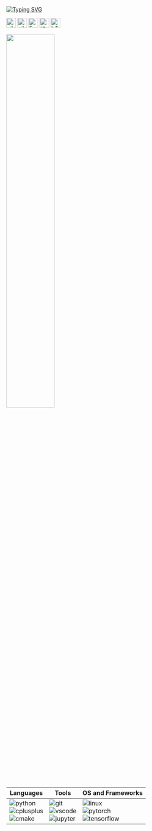 <!--
### :wave: Nice to meet you！  

This is Digital2Slave, programmer based in Guangdong, China. 

- 😄 My name is Digital2Slave.
- 🌱 I’m currently learning how to enjoy life and work.
- 📫 How to reach me: [digital_slave@126.com](digital_slave@126.com)
- ⚡ Fun fact: mobile games, animations, movies and reading.
-->

<p align="left">
<a href="https://github.com/Digital2Slave">
	<img src="https://readme-typing-svg.demolab.com?font=Georgia&size=18&duration=2000&pause=100&multiline=true&width=500&height=100&lines=AI+Engineer;DeepLearning+Model+Training+%7C+Deploying;Major+in+Computer+Vision" alt="Typing SVG" />
</a><p>

<a href="https://github.com/Digital2Slave"><img src="https://komarev.com/ghpvc/?username=Digital2Slave&label=PROFILE+VIEWS&abbreviated=true&color=brightgreen&style=plastic" height="25px" alt="github follow" /></a>
<a href="https://github.com/Digital2Slave?tab=followers"><img src="https://img.shields.io/github/followers/Digital2Slave?label=Followers&style=plastic" height="25px" alt="github follow" /></a>
<a href="digital_slave@126.com"><img src="https://img.shields.io/badge/126-%23D14836.svg?&style=plastic&logo=gmail&logoColor=white" height="25px" alt="Email" /></a>
<a href="https://www.zhihu.com/people/Digital2Slave"><img src="https://img.shields.io/badge/知乎-0079FF.svg?style=plastic&logo=zhihu&logoColor=white" height="25px" alt="知乎" /></a>
<a href="https://space.bilibili.com/38040688"><img src="https://img.shields.io/badge/bilibili-0079FF.svg?style=plastic&logo=bilibili&logoColor=white" height="25px" alt="bilibili" /></a>
</p> 

<img style="width: 50%" align="medium" src="https://github-readme-stats.vercel.app/api?username=Digital2Slave&show_icons=true&hide_border=true&count_private=true" />

| Languages | Tools | OS and Frameworks |
| ----------- | ---------- | -------------------- |
|<img alt="python" src="https://img.shields.io/badge/Python-3776AB?style=flat-square&logo=python&logoColor=white" > <br> <img alt="cplusplus" src="https://img.shields.io/badge/C%2B%2B-00599C?style=flat-square&logo=c%2B%2B&logoColor=white" > <br> <img alt="cmake" src="https://img.shields.io/badge/CMake-064F8C?style=flat-square&logo=cmake&logoColor=white" > | <img alt="git" src="https://img.shields.io/badge/Git-F05032?style=flat-square&logo=git&logoColor=white" > <br> <img alt="vscode" src="https://img.shields.io/badge/vscode-0078D4?style=flat-square&logo=visual%20studio%20code&logoColor=white" > <br> <img alt="jupyter" src="https://img.shields.io/badge/Jupyter-F37626.svg?&style=flat-square&logo=Jupyter&logoColor=white" > | <img alt="linux" src="https://img.shields.io/badge/Linux-FCC624?style=flat-square&logo=linux&logoColor=black" > <br> <img alt="pytorch" src="https://img.shields.io/badge/Pytorch-facebook-orange" > <br> <img alt="tensorflow" src="https://img.shields.io/badge/tensorflow-goolge-yellow" >|

<!-- ### Code languages

<p align="left">
  <img alt="python" src="https://img.shields.io/badge/Python-3776AB?style=flat-square&logo=python&logoColor=white" >
  <img alt="cplusplus" src="https://img.shields.io/badge/C%2B%2B-00599C?style=flat-square&logo=c%2B%2B&logoColor=white" >
  <img alt="cuda" src="https://img.shields.io/badge/CUDA-00599C?style=flat-square&logo=c%2B%2B&logoColor=white" >
  <img alt="java" src="https://img.shields.io/badge/Java-00599C?style=flat-square&logo=Java&logoColor=white" >
  <img alt="html" src="https://img.shields.io/badge/HTML-239120?style=flat-square&logo=html5&logoColor=white" >
  <img alt="JavaScript" src="https://img.shields.io/badge/JavaScript-239120?style=flat-square&logo=JavaScript&logoColor=white" >
  <img alt="cmake" src="https://img.shields.io/badge/CMake-064F8C?style=flat-square&logo=cmake&logoColor=white" >
</p>

### Code tools

<p align="left">
  <img alt="git" src="https://img.shields.io/badge/Git-F05032?style=flat-square&logo=git&logoColor=white" >
  <img alt="vscode" src="https://img.shields.io/badge/vscode-0078D4?style=flat-square&logo=visual%20studio%20code&logoColor=white" >
  <img alt="jupyter" src="https://img.shields.io/badge/Jupyter-F37626.svg?&style=flat-square&logo=Jupyter&logoColor=white" >
  <img alt="pycharm" src="https://img.shields.io/badge/pycharm-0078D4?style=flat-square&logo=pycharm&logoColor=white" >
  <img alt="clion" src="https://img.shields.io/badge/clion-0078D4?style=flat-square&logo=clion&logoColor=white" >
  <img alt="github" src="https://img.shields.io/badge/GitHub-100000?style=flat-square&logo=github&logoColor=white" >
  <img alt="github-actions" src="https://img.shields.io/badge/GH_Actions-2088FF?style=flat-square&logo=github-actions&logoColor=white" >
  <img alt="latex" src="https://img.shields.io/badge/LaTeX-47A141?style=flat-square&logo=LaTeX&logoColor=white" >
  <img alt="visualstudio" src="https://img.shields.io/badge/visualstudio-0078D4?style=flat-square&logo=visualstudio&logoColor=white" >
</p>

### OS and Frameworks

<p align="left">
  <img alt="linux" src="https://img.shields.io/badge/Linux-FCC624?style=flat-square&logo=linux&logoColor=black" >
  <img alt="macOS" src="https://img.shields.io/badge/macOS-000000?style=flat-square&logo=apple&logoColor=white">
  <img alt="windows" src="https://img.shields.io/badge/windows-FCC624?style=flat-square&logo=windows&logoColor=black" >
  <img alt="pytorch" src="https://img.shields.io/badge/Pytorch-facebook-orange" >
  <img alt="tensorflow" src="https://img.shields.io/badge/tensorflow-goolge-yellow" >  
  <img alt="oneflow" src="https://img.shields.io/badge/OneFlow-EE4C2C?style=flat-square&logo=OneFlow&logoColor=white" >
  <img alt="numpy" src="https://img.shields.io/badge/Numpy-777BB4?style=flat-square&logo=numpy&logoColor=white" >
  <img alt="ubuntu" src="https://img.shields.io/badge/Ubuntu-E95420?style=flat-square&logo=ubuntu&logoColor=white" >
  <img alt="redmi" src="https://img.shields.io/badge/RedMi-%23FF0000.svg?style=flat-square&logo=redmi&logoColor=white">
</p> -->



<!-- version 0.2
![github](https://gimg2.baidu.com/image_search/src=http%3A%2F%2Fn.sinaimg.cn%2Ftranslate%2F20170909%2FzhNp-fykusey6446971.jpg&refer=http%3A%2F%2Fn.sinaimg.cn&app=2002&size=f9999,10000&q=a80&n=0&g=0n&fmt=auto?sec=1661653648&t=961693ac3cae4f894a41ac4a637beec8)

- 😄 My name is Digital2Slave.
- 🌱 I’m currently learning how to enjoy life and work.
- 📫 How to reach me: [digital_slave@126.com](digital_slave@126.com)
- ⚡ Fun fact: mobile games, animations, movies and reading.
-->

<!-- version 0.1
![Top Langs](https://github-readme-stats.vercel.app/api/top-langs/?username=Digital2Slave&layout=compact&theme=default)

### Hi there 👋

**digital2slave/digital2slave** is a ✨ _special_ ✨ repository because its `README.md` (this file) appears on your GitHub profile.

Here are some ideas to get you started:

- 🔭 I’m currently working on ...
- 🌱 I’m currently learning ...
- 👯 I’m looking to collaborate on ...
- 🤔 I’m looking for help with ...
- 💬 Ask me about ...
- 📫 How to reach me: ...
- 😄 Pronouns: ...
- ⚡ Fun fact: ...
-->

